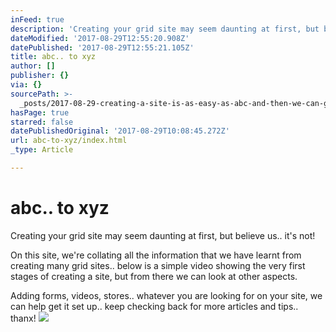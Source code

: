 ```yaml
---
inFeed: true
description: 'Creating your grid site may seem daunting at first, but believe us.. it’s not!'
dateModified: '2017-08-29T12:55:20.908Z'
datePublished: '2017-08-29T12:55:21.105Z'
title: abc.. to xyz
author: []
publisher: {}
via: {}
sourcePath: >-
  _posts/2017-08-29-creating-a-site-is-as-easy-as-abc-and-then-we-can-go-furth.md
hasPage: true
starred: false
datePublishedOriginal: '2017-08-29T10:08:45.272Z'
url: abc-to-xyz/index.html
_type: Article

---
```

# abc.. to xyz

Creating your grid site may seem daunting at first, but believe us.. it's not!

On this site, we're collating all the information that we have learnt from creating many grid sites.. below is a simple video showing the very first stages of creating a site, but from there we can look at other aspects.

Adding forms, videos, stores.. whatever you are looking for on your site, we can help get it set up.. keep checking back for more articles and tips.. thanx!
![](https://the-grid-user-content.s3-us-west-2.amazonaws.com/9f922e23-46b7-4072-b5a1-4bfac0b9ec50.jpg)
